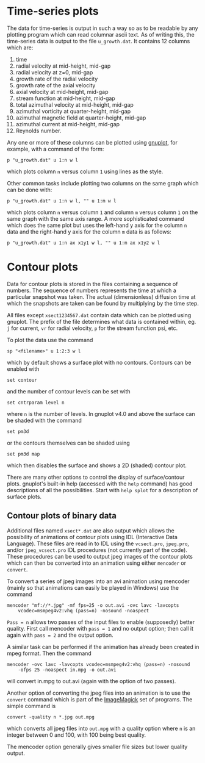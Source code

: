 Time-series plots
=================
The data for time-series is output in such a way so as to be readable by any
plotting program which can read columnar ascii text.  As of writing this, the
time-series data is output to the file `u_growth.dat`.  It contains 12 columns
which are:

1. time
2. radial velocity at mid-height, mid-gap
3. radial velocity at z=0, mid-gap
4. growth rate of the radial velocity
5. growth rate of the axial velocity
6. axial velocity at mid-height, mid-gap
7. stream function at mid-height, mid-gap
8. total azimuthal velocity at mid-height, mid-gap
9. azimuthal vorticity at quarter-height, mid-gap
10. azimuthal magnetic field at quarter-height, mid-gap
11. azimuthal current at mid-height, mid-gap
12. Reynolds number.

Any one or more of these columns can be plotted using
[gnuplot](http://www.gnuplot.info/), for example, with a command of the form:

    p "u_growth.dat" u 1:n w l

which plots column `n` versus column `1` using lines as the style.

Other common tasks include plotting two columns on the same graph which can be
done with:

    p "u_growth.dat" u 1:n w l, "" u 1:m w l

which plots column `n` versus column `1` and column `m` versus column `1` on
the same graph with the same axis range.  A more sophisticated command which
does the same plot but uses the left-hand y axis for the column `n` data and
the right-hand y axis for the column `m` data is as follows:

    p "u_growth.dat" u 1:n ax x1y1 w l, "" u 1:m ax x1y2 w l

Contour plots
=============
Data for contour plots is stored in the files containing a sequence of numbers.
The sequence of numbers represents the time at which a particular snapshot was
taken.  The actual (dimensionless) diffusion time at which the snapshots are
taken can be found by multiplying by the time step.

All files except `xsect1234567.dat` contain data which can be plotted using
gnuplot.  The prefix of the file determines what data is contained within, eg.
`j` for current, `vr` for radial velocity, `p` for the stream function psi,
etc.

To plot the data use the command

    sp "<filename>" u 1:2:3 w l

which by default shows a surface plot with no contours.  Contours can be
enabled with

    set contour

and the number of contour levels can be set with

    set cntrparam level n

where `n` is the number of levels.  In gnuplot v4.0 and above the surface can
be shaded with the command

    set pm3d

or the contours themselves can be shaded using

    set pm3d map

which then disables the surface and shows a 2D (shaded) contour plot.

There are many other options to control the display of surface/contour plots.
gnuplot's built-in help (accessed with the `help` command) has good
descriptions of all the possibilities.  Start with `help splot` for a
description of surface plots.

Contour plots of binary data
----------------------------
Additional files named `xsect*.dat` are also output which allows the
possibility of animations of contour plots using IDL (Interactive Data
Language).  These files are read in to IDL using the `vcsect.pro`, `jpeg.pro`,
and/or `jpeg_vcsect.pro` IDL procedures (not currently part of the code).
These procedures can be used to output jpeg images of the contour plots which
can then be converted into an animation using either `mencoder` or `convert`.

To convert a series of jpeg images into an avi animation using mencoder (mainly
so that animations can easily be played in Windows) use the command

    mencoder "mf://*.jpg" -mf fps=25 -o out.avi -ovc lavc -lavcopts
        vcodec=msmpeg4v2:vhq (pass=n) -nosound -noaspect

`Pass = n` allows two passes of the input files to enable (supposedly) better
quality.  First call mencoder with `pass = 1` and no output option; then call
it again with `pass = 2` and the output option.

A similar task can be performed if the animation has already been created in
mpeg format.  Then the command

    mencoder -ovc lavc -lavcopts vcodec=msmpeg4v2:vhq (pass=n) -nosound
        -ofps 25 -noaspect in.mpg -o out.avi

will convert in.mpg to out.avi (again with the option of two passes).

Another option of converting the jpeg files into an animation is to use the
`convert` command which is part of the
[ImageMagick](http://www.imagemagick.org) set of programs.  The simple command
is

    convert -quality n *.jpg out.mpg

which converts all jpeg files into `out.mpg` with a quality option where `n` is
an integer between 0 and 100, with 100 being best quality.

The mencoder option generally gives smaller file sizes but lower quality
output.
